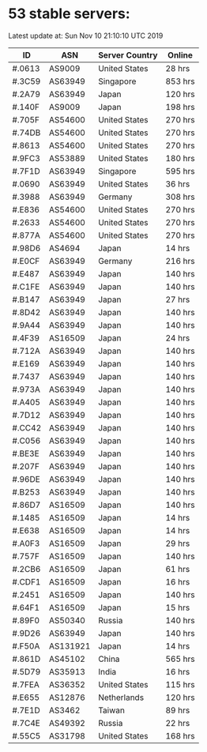 # 53 stable servers:

Latest update at: Sun Nov 10 21:10:10 UTC 2019

| ID | ASN | Server Country | Online |
| -- | --- | -------------- | ------ |
| #.0613 | AS9009 | United States | 28 hrs |
| #.3C59 | AS63949 | Singapore | 853 hrs |
| #.2A79 | AS63949 | Japan | 120 hrs |
| #.140F | AS9009 | Japan | 198 hrs |
| #.705F | AS54600 | United States | 270 hrs |
| #.74DB | AS54600 | United States | 270 hrs |
| #.8613 | AS54600 | United States | 270 hrs |
| #.9FC3 | AS53889 | United States | 180 hrs |
| #.7F1D | AS63949 | Singapore | 595 hrs |
| #.0690 | AS63949 | United States | 36 hrs |
| #.3988 | AS63949 | Germany | 308 hrs |
| #.E836 | AS54600 | United States | 270 hrs |
| #.2633 | AS54600 | United States | 270 hrs |
| #.877A | AS54600 | United States | 270 hrs |
| #.98D6 | AS4694 | Japan | 14 hrs |
| #.E0CF | AS63949 | Germany | 216 hrs |
| #.E487 | AS63949 | Japan | 140 hrs |
| #.C1FE | AS63949 | Japan | 140 hrs |
| #.B147 | AS63949 | Japan | 27 hrs |
| #.8D42 | AS63949 | Japan | 140 hrs |
| #.9A44 | AS63949 | Japan | 140 hrs |
| #.4F39 | AS16509 | Japan | 24 hrs |
| #.712A | AS63949 | Japan | 140 hrs |
| #.E169 | AS63949 | Japan | 140 hrs |
| #.7437 | AS63949 | Japan | 140 hrs |
| #.973A | AS63949 | Japan | 140 hrs |
| #.A405 | AS63949 | Japan | 140 hrs |
| #.7D12 | AS63949 | Japan | 140 hrs |
| #.CC42 | AS63949 | Japan | 140 hrs |
| #.C056 | AS63949 | Japan | 140 hrs |
| #.BE3E | AS63949 | Japan | 140 hrs |
| #.207F | AS63949 | Japan | 140 hrs |
| #.96DE | AS63949 | Japan | 140 hrs |
| #.B253 | AS63949 | Japan | 140 hrs |
| #.86D7 | AS16509 | Japan | 140 hrs |
| #.1485 | AS16509 | Japan | 14 hrs |
| #.E638 | AS16509 | Japan | 14 hrs |
| #.A0F3 | AS16509 | Japan | 29 hrs |
| #.757F | AS16509 | Japan | 140 hrs |
| #.2CB6 | AS16509 | Japan | 61 hrs |
| #.CDF1 | AS16509 | Japan | 16 hrs |
| #.2451 | AS16509 | Japan | 140 hrs |
| #.64F1 | AS16509 | Japan | 15 hrs |
| #.89F0 | AS50340 | Russia | 140 hrs |
| #.9D26 | AS63949 | Japan | 140 hrs |
| #.F50A | AS131921 | Japan | 14 hrs |
| #.861D | AS45102 | China | 565 hrs |
| #.5D79 | AS35913 | India | 16 hrs |
| #.7FEA | AS36352 | United States | 115 hrs |
| #.E655 | AS12876 | Netherlands | 120 hrs |
| #.7E1D | AS3462 | Taiwan | 89 hrs |
| #.7C4E | AS49392 | Russia | 22 hrs |
| #.55C5 | AS31798 | United States | 168 hrs |

